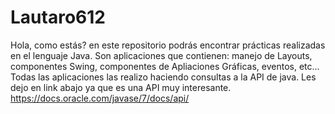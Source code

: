 # Lautaro612
Hola, como estás? en este repositorio podrás encontrar prácticas realizadas en el lenguaje Java. Son aplicaciones que contienen: manejo de Layouts, componentes Swing,
componentes de Apliaciones Gráficas, eventos, etc... Todas las aplicaciones las realizo haciendo consultas a la API de java. Les dejo en link abajo ya que es
una API muy interesante.
https://docs.oracle.com/javase/7/docs/api/

